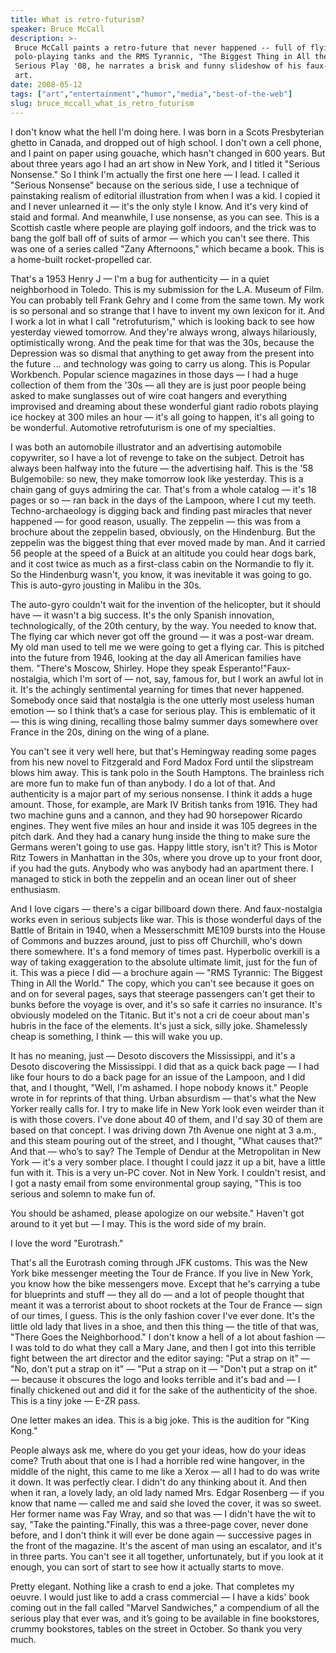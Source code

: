 ```yaml
---
title: What is retro-futurism?
speaker: Bruce McCall
description: >-
 Bruce McCall paints a retro-future that never happened -- full of flying cars,
 polo-playing tanks and the RMS Tyrannic, "The Biggest Thing in All the World." At
 Serious Play '08, he narrates a brisk and funny slideshow of his faux-nostalgic
 art.
date: 2008-05-12
tags: ["art","entertainment","humor","media","best-of-the-web"]
slug: bruce_mccall_what_is_retro_futurism
---
```


I don't know what the hell I'm doing here. I was born in a Scots Presbyterian ghetto in
Canada, and dropped out of high school. I don't own a cell phone, and I paint on paper
using gouache, which hasn't changed in 600 years. But about three years ago I had an art
show in New York, and I titled it "Serious Nonsense." So I think I'm actually the first
one here — I lead. I called it "Serious Nonsense" because on the serious side, I use a
technique of painstaking realism of editorial illustration from when I was a kid. I copied
it and I never unlearned it — it's the only style I know. And it's very kind of staid and
formal. And meanwhile, I use nonsense, as you can see. This is a Scottish castle where
people are playing golf indoors, and the trick was to bang the golf ball off of suits of
armor — which you can't see there. This was one of a series called "Zany Afternoons,"
which became a book. This is a home-built rocket-propelled car.

That's a 1953 Henry J — I'm a bug for authenticity — in a quiet neighborhood in
Toledo. This is my submission for the L.A. Museum of Film. You can probably tell Frank
Gehry and I come from the same town. My work is so personal and so strange that I have to
invent my own lexicon for it. And I work a lot in what I call "retrofuturism," which is
looking back to see how yesterday viewed tomorrow. And they're always wrong, always
hilariously, optimistically wrong. And the peak time for that was the 30s, because the
Depression was so dismal that anything to get away from the present into the future ...
and technology was going to carry us along. This is Popular Workbench. Popular science
magazines in those days — I had a huge collection of them from the '30s — all they are is
just poor people being asked to make sunglasses out of wire coat hangers and everything
improvised and dreaming about these wonderful giant radio robots playing ice hockey at 300
miles an hour — it's all going to happen, it's all going to be wonderful. Automotive
retrofuturism is one of my specialties.

I was both an automobile illustrator and an advertising automobile copywriter, so I have a
lot of revenge to take on the subject. Detroit has always been halfway into the future —
the advertising half. This is the '58 Bulgemobile: so new, they make tomorrow look like
yesterday. This is a chain gang of guys admiring the car. That's from a whole catalog —
it's 18 pages or so — ran back in the days of the Lampoon, where I cut my
teeth. Techno-archaeology is digging back and finding past miracles that never happened —
for good reason, usually. The zeppelin — this was from a brochure about the zeppelin
based, obviously, on the Hindenburg. But the zeppelin was the biggest thing that ever
moved made by man. And it carried 56 people at the speed of a Buick at an altitude you
could hear dogs bark, and it cost twice as much as a first-class cabin on the Normandie to
fly it. So the Hindenburg wasn't, you know, it was inevitable it was going to go. This is
auto-gyro jousting in Malibu in the 30s.

The auto-gyro couldn't wait for the invention of the helicopter, but it should have — it
wasn't a big success. It's the only Spanish innovation, technologically, of the 20th
century, by the way. You needed to know that. The flying car which never got off the ground
— it was a post-war dream. My old man used to tell me we were going to get a flying car.
This is pitched into the future from 1946, looking at the day all American families have
them. "There's Moscow, Shirley. Hope they speak Esperanto!"Faux-nostalgia, which I'm sort
of — not, say, famous for, but I work an awful lot in it. It's the achingly sentimental
yearning for times that never happened. Somebody once said that nostalgia is the one
utterly most useless human emotion — so I think that’s a case for serious play. This is
emblematic of it — this is wing dining, recalling those balmy summer days somewhere over
France in the 20s, dining on the wing of a plane.

You can't see it very well here, but that's Hemingway reading some pages from his new
novel to Fitzgerald and Ford Madox Ford until the slipstream blows him away. This is tank
polo in the South Hamptons. The brainless rich are more fun to make fun of than anybody. I
do a lot of that. And authenticity is a major part of my serious nonsense. I think it adds
a huge amount. Those, for example, are Mark IV British tanks from 1916. They had two
machine guns and a cannon, and they had 90 horsepower Ricardo engines. They went five
miles an hour and inside it was 105 degrees in the pitch dark. And they had a canary hung
inside the thing to make sure the Germans weren't going to use gas. Happy little story,
isn't it? This is Motor Ritz Towers in Manhattan in the 30s, where you drove up to your
front door, if you had the guts. Anybody who was anybody had an apartment there. I managed
to stick in both the zeppelin and an ocean liner out of sheer enthusiasm.

And I love cigars — there's a cigar billboard down there. And faux-nostalgia works even in
serious subjects like war. This is those wonderful days of the Battle of Britain in 1940,
when a Messerschmitt ME109 bursts into the House of Commons and buzzes around, just to
piss off Churchill, who's down there somewhere. It's a fond memory of times
past. Hyperbolic overkill is a way of taking exaggeration to the absolute ultimate limit,
just for the fun of it. This was a piece I did — a brochure again — "RMS Tyrannic: The
Biggest Thing in All the World." The copy, which you can't see because it goes on and on
for several pages, says that steerage passengers can't get their to bunks before the
voyage is over, and it's so safe it carries no insurance. It's obviously modeled on the
Titanic. But it's not a cri de coeur about man's hubris in the face of the elements. It's
just a sick, silly joke. Shamelessly cheap is something, I think — this will wake you
up.

It has no meaning, just — Desoto discovers the Mississippi, and it's a Desoto discovering
the Mississippi. I did that as a quick back page — I had like four hours to do a back page
for an issue of the Lampoon, and I did that, and I thought, "Well, I'm ashamed. I hope
nobody knows it." People wrote in for reprints of that thing. Urban absurdism — that's what
the New Yorker really calls for. I try to make life in New York look even weirder than it
is with those covers. I've done about 40 of them, and I'd say 30 of them are based on that
concept. I was driving down 7th Avenue one night at 3 a.m., and this steam pouring out of
the street, and I thought, "What causes that?" And that — who’s to say? The Temple of
Dendur at the Metropolitan in New York — it's a very somber place. I thought I could jazz
it up a bit, have a little fun with it. This is a very un-PC cover. Not in New York. I
couldn't resist, and I got a nasty email from some environmental group saying, "This is
too serious and solemn to make fun of.

You should be ashamed, please apologize on our website." Haven't got around to it yet but
— I may. This is the word side of my brain. 

I love the word "Eurotrash." 

That's all the Eurotrash coming through JFK customs. This was the New York bike messenger
meeting the Tour de France. If you live in New York, you know how the bike messengers
move. Except that he's carrying a tube for blueprints and stuff — they all do — and a lot
of people thought that meant it was a terrorist about to shoot rockets at the Tour de
France — sign of our times, I guess. This is the only fashion cover I've ever done. It's
the little old lady that lives in a shoe, and then this thing — the title of that was,
"There Goes the Neighborhood." I don't know a hell of a lot about fashion — I was told to
do what they call a Mary Jane, and then I got into this terrible fight between the art
director and the editor saying: "Put a strap on it" — "No, don't put a strap on it" — "Put
a strap on it — "Don't put a strap on it" — because it obscures the logo and looks
terrible and it's bad and — I finally chickened out and did it for the sake of the
authenticity of the shoe. This is a tiny joke — E-ZR pass.

One letter makes an idea. This is a big joke. This is the audition for "King Kong."

People always ask me, where do you get your ideas, how do your ideas come? Truth about
that one is I had a horrible red wine hangover, in the middle of the night, this came to
me like a Xerox — all I had to do was write it down. It was perfectly clear. I didn't do
any thinking about it. And then when it ran, a lovely lady, an old lady named Mrs. Edgar
Rosenberg — if you know that name — called me and said she loved the cover, it was so
sweet. Her former name was Fay Wray, and so that was — I didn't have the wit to say, "Take
the painting."Finally, this was a three-page cover, never done before, and I don't think
it will ever be done again — successive pages in the front of the magazine. It's the
ascent of man using an escalator, and it's in three parts. You can't see it all together,
unfortunately, but if you look at it enough, you can sort of start to see how it actually
starts to move. 

Pretty elegant. Nothing like a crash to end a joke. That completes my oeuvre. I would just
like to add a crass commercial — I have a kids' book coming out in the fall called "Marvel
Sandwiches," a compendium of all the serious play that ever was, and it’s going to be
available in fine bookstores, crummy bookstores, tables on the street in October. So thank
you very much.

<!--
ad_duration=3.33
comment_count=121
event="Serious Play 2008"
external_start_time=0
intro_duration=11.82
is_subtitle_required="False"
is_talk_featured="True"
language="en"
language_swap="False"
native_language="en"
number_of_related_talks=6
number_of_speakers=1
number_of_subtitled_videos=20
number_of_tags=5
number_of_talk_download_languages=20
number_of_talk_more_resources=0
number_of_talk_recommendations=0
number_of_talks_take_actions=0
post_ad_duration=0.83
published_timestamp="2009-03-19 01:00:00"
recording_date="2008-05-12"
speaker_description="Humorist"
speaker_is_published=1
speaker_name="Bruce McCall"
talk_name="What is retro-futurism?"
talks_tags=["art","entertainment","humor","media","best-of-the-web"]
url_photo_speaker="https://pe.tedcdn.com/images/ted/78725_254x191.jpg"
url_photo_talk="https://pe.tedcdn.com/images/ted/78724_800x600.jpg"
url_webpage="https://www.ted.com/talks/bruce_mccall_what_is_retro_futurism"
video_type_name="Best of Web"
-->